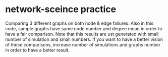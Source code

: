 # network-sceince practice

Comparing 3 different graphs on both node & edge failures. Also in this code, sample graphs have same node number and degree mean in order to have a fair comparison. 
Note that this results are ust generated with small number of simulation and small numbers. If you want to have a better vision of these comparisons, increase number 
of simulations and graphs number in order to have a better result.
